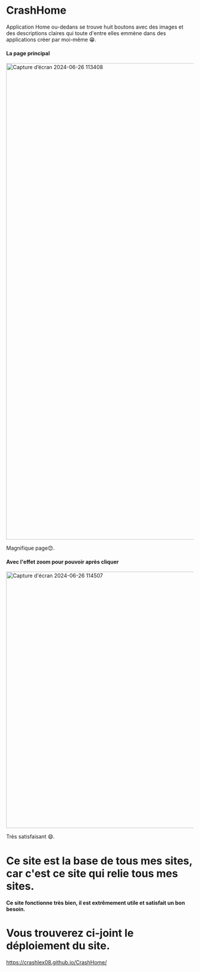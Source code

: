 # CrashHome
Application Home ou-dedans se trouve huit boutons avec des images et des descriptions claires qui toute d'entre elles emmène dans des applications créer par moi-même 😁.

#### La page principal


<img width="1280" alt="Capture d’écran 2024-06-26 113408" src="https://github.com/crashlex08/CrashHome/assets/173182804/5682ecc1-532e-40f0-92fd-807113565ac0">

Magnifique page😊.

 #### Avec l'effet zoom pour pouvoir après cliquer


 <img width="689" alt="Capture d'écran 2024-06-26 114507" src="https://github.com/crashlex08/CrashHome/assets/173182804/562da913-1a87-4d92-ac29-03ea37a393fb">
 
 Très satisfaisant 😄.

# Ce site est la base de tous mes sites, car c'est ce site qui relie tous mes sites.

#### Ce site fonctionne très bien, il est extrêmement utile et satisfait un bon besoin.

# Vous trouverez ci-joint le déploiement du site.
https://crashlex08.github.io/CrashHome/


